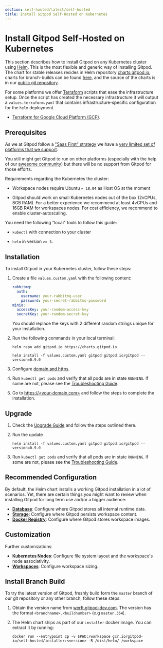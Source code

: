```yaml
---
section: self-hosted/latest/self-hosted
title: Install Gitpod Self-Hosted on Kubernetes
---
```


<script context="module">
  export const prerender = true;
</script>

# Install Gitpod Self-Hosted on Kubernetes

This section describes how to install Gitpod on any Kubernetes cluster using [Helm](https://helm.sh). This is the most flexible and generic way of installing Gitpod. The chart for stable releases resides in Helm repository [charts.gitpod.io](https://charts.gitpod.io), charts for branch-builds can be found [here](#install-branch-build), and the source of the charts is in our [public git repository](https://github.com/gitpod-io/gitpod/blob/master/chart/).

For some platforms we offer [Terraform](https://www.terraform.io/) scripts that ease the infrastructure setup. Once the script has created the necessary infrastructure it will output a `values.terraform.yaml` that contains infrastructure-specific configuration for the `helm` deployment.

- [Terraform for Google Cloud Platform (GCP)](./install-on-gcp).

## Prerequisites

As we at Gitpod follow a ["Saas First" strategy](https://www.notion.so/gitpod/Gitpod-s-Direction-be35d064c0704fbda61c542b84e07ef6#57d3e4659c50449280411ac1f7dd1906) we have a [very limited set of platforms that we support](https://www.notion.so/gitpod/1b9eac5cb33d42e391f86a87f0e37836?v=4f2ec7c943514ee19203b9d4fe096094).

You still might get Gitpod to run on other platforms (especially with the help of our [awesome community](https://community.gitpod.io/)) but there will be no support from Gitpod for those efforts.

Requirements regarding the Kubernetes the cluster:

- Workspace nodes require Ubuntu `= 18.04` as Host OS at the moment

- Gitpod should work on small Kubernetes nodes out of the box (2vCPUs, 8GB RAM). For a better experience we recommend at least 4vCPUs and 16GB RAM for workspaces nodes. For cost efficiency, we recommend to enable cluster-autoscaling.

You need the following "local" tools to follow this guide:

- `kubectl` with connection to your cluster

- `helm` in version `>= 3`.

## Installation

To install Gitpod in your Kubernetes cluster, follow these steps:

1. Create a file `values.custom.yaml` with the following content:

   ```yaml
   rabbitmq:
     auth:
       username: your-rabbitmq-user
       password: your-secret-rabbitmq-password
   minio:
     accessKey: your-random-access-key
     secretKey: your-random-secret-key
   ```

   You should replace the keys with 2 different random strings unique for your installation.

1. Run the following commands in your local terminal:

   ```console
   helm repo add gitpod.io https://charts.gitpod.io

   helm install -f values.custom.yaml gitpod gitpod.io/gitpod --version=0.9.0
   ```

1. Configure [domain and https](./configure-ingress).

1. Run `kubectl get pods` and verify that all pods are in state `RUNNING`. If some are not, please see the [Troubleshooting Guide](./troubleshooting).

1. Go to [https://\<your-domain.com\>](https://<your-domain.com>) and follow the steps to complete the installation.

## Upgrade

1.  Check the [Upgrade Guide](./upgrade) and follow the steps outlined there.

1.  Run the update

    ```console
    helm install -f values.custom.yaml gitpod gitpod.io/gitpod --version=0.9.0
    ```

1.  Run `kubectl get pods` and verify that all pods are in state `RUNNING`. If some are not, please see the [Troubleshooting Guide](./troubleshooting).

## Recommended Configuration

By default, the Helm chart installs a working Gitpod installation in a lot of scenarios. Yet, there are certain things you might want to review when installing Gitpod for long term use and/or a bigger audience:

- [**Database**](./database): Configure where Gitpod stores all internal runtime data.
- [**Storage**](./storage): Configure where Gitpod persists workspace content.
- [**Docker Registry**](./docker-registry): Configure where Gitpod stores workspace images.

## Customization

Further customizations:

- [**Kubernetes Nodes**](./nodes): Configure file system layout and the workspace's node associativity.
- [**Workspaces**](./workspaces): Configure workspace sizing.

## Install Branch Build

To try the latest version of Gitpod, freshly build form the `master` branch of our git repository or any other branch, follow these steps:

1. Obtain the version name from [werft.gitpod-dev.com](https://werft.gitpod-dev.com/). The version has the format `<branchname>.<buildnumber>` (e.g `master.354`).

2. The Helm chart ships as part of our `installer` docker image. You can extract it by running:
   ```console
   docker run --entrypoint cp -v $PWD:/workspace gcr.io/gitpod-io/self-hosted/installer:<version> -R /dist/helm/ /workspace
   ```
